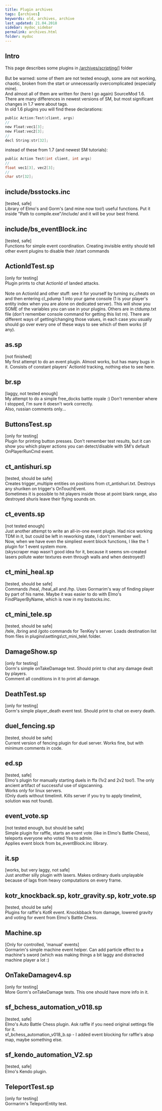```yaml
---
title: Plugin archives
tags: [archives]
keywords: old, archives, archive
last_updated: 21.04.2018
sidebar: mydoc_sidebar
permalink: archives.html
folder: mydoc
---
```


## Intro
This page describes some plugins in <a href="https://github.com/DiretideCandy/Blade-Symphony-Plugin-Examples/tree/master/archives/scripting">/archives/scripting/</a>] folder<br><br>
But be warned: some of them are not tested enough, some are not working, chaotic, broken from the start or unnecessarily overcomplicated (especially mine).<br>
And almost all of them are written for (here I go again) SourceMod 1.6. 
There are many differences in newest versions of SM, but most significant changes in 1.7 were about tags.<br>
In old 1.6 plugins you will find these declarations:
```c
public Action:Test(client, args)
//
new Float:vec1[3];
new Float:vec2[3];
//
decl String:str[32];
```
instead of these from 1.7 (and newest SM tutorials):
```c
public Action Test(int client, int args)
//
float vec1[3], vec2[3];
//
char str[32];
```

## include/bsstocks.inc

[tested, safe]<br>
Library of Elmo's and Gorm's (and mine now too!) useful functions. Put it inside "Path to compile.exe"/include/ and it will be your best friend. 

## include/bs_eventBlock.inc

[tested, safe]<br>
Functions for simple event coordination. Creating invisible entity should tell other event plugins to disable their /start commands

## ActionIdTest.sp

[only for testing]<br>
Plugin prints to chat ActionId of landed attacks.<br><br>
Note on ActionId and other stuff: see it for yourself by turning sv_cheats on and then entering cl_pdump 1 into your game console 
(1 is your player's entity index when you are alone on dedicated server).
This will show you SOME of the variables you can use in your plugins. Others are in ctdump.txt file (don't remember console command for getting this list rn).
There are different ways of getting/changing those values, in each case you usually should go over every one of these ways to see which of them works (if any). 

## as.sp

[not finished]<br>
My first attempt to do an event plugin. Almost works, but has many bugs in it. Consists of constant players' ActionId tracking, nothing else to see here.

## br.sp

[laggy, not tested enough]<br>
My attempt to do a simple free_docks battle royale :) Don't remember where I stopped, I'm sure it doesn't work correctly.<br>
Also, russian comments only...

## ButtonsTest.sp

[only for testing]<br>
Plugin for printing button presses. Don't remember test results, but it can show you which player actions you can detect/disable with SM's default OnPlayerRunCmd event.

## ct_antishuri.sp

[tested, should be safe]<br>
Creates trigger_multiple entities on positions from ct_antishuri.txt. Destroys any shuriken on trigger's OnTouchEvent. <br>
Sometimes it is possible to hit players inside those at point blank range, also destroyed shuris leave their flying sounds on.

## ct_events.sp

[not tested enough]<br>
Just another attempt to write an all-in-one event plugin. Had nice working TDM in it, but could be left in reworking state, I don't remember well.<br>
Now, when we have even the simpliest event block functions, I like the 1 plugin for 1 event system more.<br>
(skyscraper map wasn't good idea for it, because it seems sm-created lasers pollute water textures even through walls and when destroyed!)

## ct_mini_heal.sp

[tested, should be safe]<br>
Commands /heal, /heal_all and /hp. Uses Gormarim's way of finding player by part of his name. 
Maybe it was easier to do with Elmo's FindPlayerByName, which is now in my bsstocks.inc.

## ct_mini_tele.sp

[tested, should be safe]<br>
/tele, /bring and /goto commands for TenKey's server. Loads destination list from files in plugins\settings\ct_mini_tele\ folder.

## DamageShow.sp

[only for testing]<br>
Gorm's simple onTakeDamage test. Should print to chat any damage dealt by players.<br>
Comment all conditions in it to print all damage.

## DeathTest.sp

[only for testing]<br>
Gorm's simple player_death event test. Should print to chat on every death.

## duel_fencing.sp

[tested, should be safe]<br>
Current version of fencing plugin for duel server. Works fine, but with minimum comments in code.

## ed.sp

[tested, safe]<br>
Elmo's plugin for manually starting duels in ffa (1v2 and 2v2 too!). The only ancient artifact of successful use of sigscanning.<br>
Works only for linux servers.<br>
(Only duels without timelimit. Kills server if you try to apply timelimit, solution was not found).

## event_vote.sp

[not tested enough, but should be safe]<br>
Simple plugin for raffle, starts an event vote (like in Elmo's Battle Chess), teleports everyone who voted Yes to admin.<br>
Applies event block from bs_eventBlock.inc lilbrary.

## it.sp

[works, but very laggy, not safe]<br>
Just another silly plugin with lasers. Makes ordinary duels unplayable because of lags from heavy computations on every frame.<br>

## kotr_knockback.sp, kotr_gravity.sp, kotr_vote.sp

[tested, should be safe]<br>
Plugins for raffle's KotR event. Knockbback from damage, lowered gravity and voting for event from Elmo's Battle Chess.

## Machine.sp

[Only for controlled, 'manual' events]<br>
Gormarim's simple machine event helper. Can add particle effect to a machine's sword (which was making things a bit laggy and distracted machine player a lot :)

## OnTakeDamagev4.sp

[only for testing]<br>
More Gorm's onTakeDamage tests. This one should have more info in it.

## sf_bchess_automation_v018.sp

[tested, safe]<br>
Elmo's Auto Battle Chess plugin. Ask raffle if you need original settings file for it.<br>
sf_bchess_automation_v018_b.sp - I added event blocking for raffle's absp map, maybe something else.

## sf_kendo_automation_V2.sp

[tested, safe]<br>
Elmo's Kendo plugin.

## TeleportTest.sp

[only for testing]<br>
Gormarim's TeleportEntity test.
